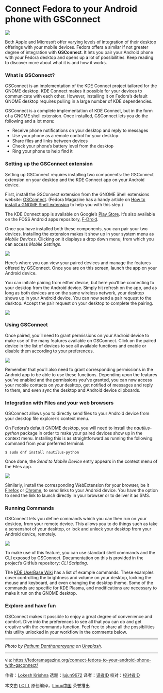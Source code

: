 [#]: collector: (lujun9972)
[#]: translator: (chai-yuan)
[#]: reviewer: ( )
[#]: publisher: ( )
[#]: url: ( )
[#]: subject: (Connect Fedora to your Android phone with GSConnect)
[#]: via: (https://fedoramagazine.org/connect-fedora-to-your-android-phone-with-gsconnect/)
[#]: author: (Lokesh Krishna https://fedoramagazine.org/author/lowkeyskywalker/)

Connect Fedora to your Android phone with GSConnect
======

![][1]

Both Apple and Microsoft offer varying levels of integration of their desktop offerings with your mobile devices. Fedora offers a similar if not greater degree of integration with **GSConnect**. It lets you pair your Android phone with your Fedora desktop and opens up a lot of possibilities. Keep reading to discover more about what it is and how it works.

### What is GSConnect?

GSConnect is an implementation of the KDE Connect project tailored for the GNOME desktop. KDE Connect makes it possible for your devices to communicate with each other. However, installing it on Fedora’s default GNOME desktop requires pulling in a large number of KDE dependencies.

GSConnect is a complete implementation of KDE Connect, but in the form of a GNOME shell extension. Once installed, GSConnect lets you do the following and a lot more:

  * Receive phone notifications on your desktop and reply to messages
  * Use your phone as a remote control for your desktop
  * Share files and links between devices
  * Check your phone’s battery level from the desktop
  * Ring your phone to help find it



### Setting up the GSConnect extension

Setting up GSConnect requires installing two components: the GSConnect extension on your desktop and the KDE Connect app on your Android device.

First, install the GSConnect extension from the GNOME Shell extensions website: [GSConnect][2]. (Fedora Magazine has a handy article on [How to install a GNOME Shell extension][3] to help you with this step.)

The KDE Connect app is available on Google’s [Play Store][4]. It’s also available on the FOSS Android apps repository, [F-Droid][5].

Once you have installed both these components, you can pair your two devices. Installing the extension makes it show up in your system menu as _Mobile Devices_. Clicking on it displays a drop down menu, from which you can access _Mobile Settings_.

![][6]

Here’s where you can view your paired devices and manage the features offered by GSConnect. Once you are on this screen, launch the app on your Android device.

You can initiate pairing from either device, but here you’ll be connecting to your desktop from the Android device. Simply hit refresh on the app, and as long as both devices are on the same wireless network, your desktop shows up in your Android device. You can now send a pair request to the desktop. Accept the pair request on your desktop to complete the pairing.

![][7]

### Using GSConnect

Once paired, you’ll need to grant permissions on your Android device to make use of the many features available on GSConnect. Click on the paired device in the list of devices to see all available functions and enable or disable them according to your preferences.

![][8]

Remember that you’ll also need to grant corresponding permissions in the Android app to be able to use these functions. Depending upon the features you’ve enabled and the permissions you’ve granted, you can now access your mobile contacts on your desktop, get notified of messages and reply to them, and even sync the desktop and Android device clipboards.

### Integration with Files and your web browsers

GSConnect allows you to directly send files to your Android device from your desktop file explorer’s context menu.

On Fedora’s default GNOME desktop, you will need to install the _nautilus-python_ package in order to make your paired devices show up in the context menu. Installing this is as straightforward as running the following command from your preferred terminal:

```
$ sudo dnf install nautilus-python
```

Once done, the _Send to Mobile Device_ entry appears in the context menu of the Files app.

![][9]

Similarly, install the corresponding WebExtension for your browser, be it [Firefox][10] or [Chrome][11], to send links to your Android device. You have the option to send the link to launch directly in your browser or to deliver it as SMS.

### Running Commands

GSConnect lets you define commands which you can then run on your desktop, from your remote device. This allows you to do things such as take a screenshot of your desktop, or lock and unlock your desktop from your Android device, remotely.

![][12]

To make use of this feature, you can use standard shell commands and the CLI exposed by GSConnect. Documentation on this is provided in the project’s GitHub repository: _CLI Scripting_.

The [KDE UserBase Wiki][13] has a list of example commands. These examples cover controlling the brightness and volume on your desktop, locking the mouse and keyboard, and even changing the desktop theme. Some of the commands are specific for KDE Plasma, and modifications are necessary to make it run on the GNOME desktop.

### Explore and have fun

GSConnect makes it possible to enjoy a great degree of convenience and comfort. Dive into the preferences to see all that you can do and get creative with the commands function. Feel free to share all the possibilities this utility unlocked in your workflow in the comments below.

* * *

_Photo by [Pathum Danthanarayana][14] on [Unsplash][15]._

--------------------------------------------------------------------------------

via: https://fedoramagazine.org/connect-fedora-to-your-android-phone-with-gsconnect/

作者：[Lokesh Krishna][a]
选题：[lujun9972][b]
译者：[译者ID](https://github.com/译者ID)
校对：[校对者ID](https://github.com/校对者ID)

本文由 [LCTT](https://github.com/LCTT/TranslateProject) 原创编译，[Linux中国](https://linux.cn/) 荣誉推出

[a]: https://fedoramagazine.org/author/lowkeyskywalker/
[b]: https://github.com/lujun9972
[1]: https://fedoramagazine.org/wp-content/uploads/2019/12/gsconnect-816x345.jpg
[2]: https://extensions.gnome.org/extension/1319/gsconnect/
[3]: https://fedoramagazine.org/install-gnome-shell-extension/
[4]: https://play.google.com/store/apps/details?id=org.kde.kdeconnect_tp
[5]: https://f-droid.org/en/packages/org.kde.kdeconnect_tp/
[6]: https://fedoramagazine.org/wp-content/uploads/2020/01/within-the-menu-1024x576.png
[7]: https://fedoramagazine.org/wp-content/uploads/2020/01/pair-request-1024x576.png
[8]: https://fedoramagazine.org/wp-content/uploads/2020/01/permissions-1024x576.png
[9]: https://fedoramagazine.org/wp-content/uploads/2020/01/send-to-mobile-2-1024x576.png
[10]: https://addons.mozilla.org/en-US/firefox/addon/gsconnect/
[11]: https://chrome.google.com/webstore/detail/gsconnect/jfnifeihccihocjbfcfhicmmgpjicaec
[12]: https://fedoramagazine.org/wp-content/uploads/2020/01/commands-1024x576.png
[13]: https://userbase.kde.org/KDE_Connect/Tutorials/Useful_commands
[14]: https://unsplash.com/@pathum_danthanarayana?utm_source=unsplash&utm_medium=referral&utm_content=creditCopyText
[15]: https://unsplash.com/s/photos/android?utm_source=unsplash&utm_medium=referral&utm_content=creditCopyText
